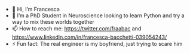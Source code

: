 - 👋 Hi, I’m Francesca
- 👀 I’m a PhD Student in Neuroscience looking to learn Python and try a way to mix these worlds together
- 📫 How to reach me: https://twitter.com/fraabac and https://www.linkedin.com/in/francesca-bacchetti-039054243/
- ⚡ Fun fact: The real engineer is my boyfriend, just trying to scare him

<!---
fraabac/fraabac is a ✨ special ✨ repository because its `README.md` (this file) appears on your GitHub profile.
You can click the Preview link to take a look at your changes.
--->
